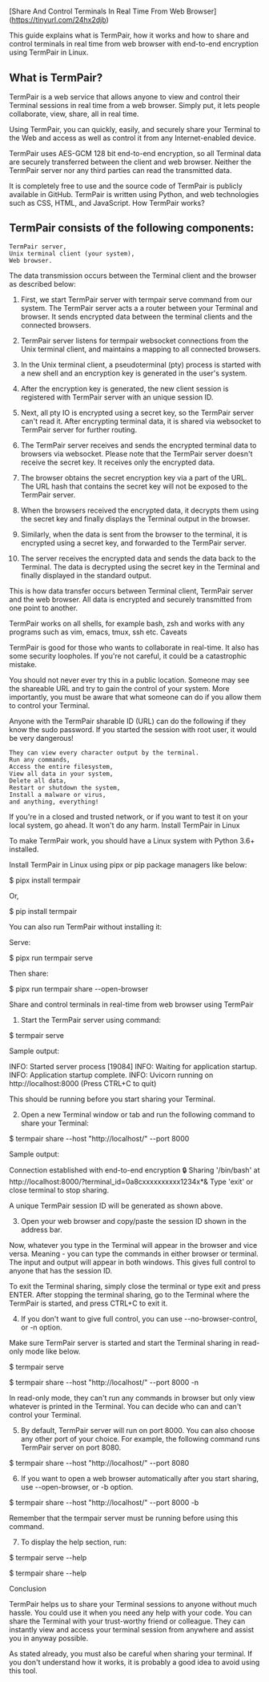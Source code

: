 #
[Share And Control Terminals In Real Time From Web Browser]
(https://tinyurl.com/24hx2djb)

This guide explains what is TermPair, how it works and how to share and
control terminals in real time from web browser with end-to-end encryption
using TermPair in Linux.

## What is TermPair?

TermPair is a web service that allows anyone to view and control their Terminal sessions in real time from a web browser. Simply put, it lets people collaborate, view, share, all in real time.

Using TermPair, you can quickly, easily, and securely share your Terminal to the Web and access as well as control it from any Internet-enabled device.

TermPair uses AES-GCM 128 bit end-to-end encryption, so all Terminal data are securely transferred between the client and web browser. Neither the TermPair server nor any third parties can read the transmitted data.

It is completely free to use and the source code of TermPair is publicly available in GitHub. TermPair is written using Python, and web technologies such as CSS, HTML, and JavaScript.
How TermPair works?

## TermPair consists of the following components:

    TermPair server,
    Unix terminal client (your system),
    Web browser.

The data transmission occurs between the Terminal client and the browser as described below:

1. First, we start TermPair server with termpair serve command from our system. The TermPair server acts a a router between your Terminal and browser. It sends encrypted data between the terminal clients and the connected browsers.

2. TermPair server listens for termpair websocket connections from the Unix terminal client, and maintains a mapping to all connected browsers.

3. In the Unix terminal client, a pseudoterminal (pty) process is started with a new shell and an encryption key is generated in the user's system.

4. After the encryption key is generated, the new client session is registered with TermPair server with an unique session ID.

5. Next, all pty IO is encrypted using a secret key, so the TermPair server can't read it. After encrypting terminal data, it is shared via websocket to TermPair server for further routing.

6. The TermPair server receives and sends the encrypted terminal data to browsers via websocket. Please note that the TermPair server doesn't receive the secret key. It receives only the encrypted data.

7. The browser obtains the secret encryption key via a part of the URL. The URL hash that contains the secret key will not be exposed to the TermPair server.

8. When the browsers received the encrypted data, it decrypts them using the secret key and finally displays the Terminal output in the browser.

9. Similarly, when the data is sent from the browser to the terminal, it is encrypted using a secret key, and forwarded to the TermPair server.

10. The server receives the encrypted data and sends the data back to the Terminal. The data is decrypted using the secret key in the Terminal and finally displayed in the standard output.

This is how data transfer occurs between Terminal client, TermPair server and the web browser. All data is encrypted and securely transmitted from one point to another.

TermPair works on all shells, for example bash, zsh and works with any programs such as vim, emacs, tmux, ssh etc.
Caveats

TermPair is good for those who wants to collaborate in real-time. It also has some security loopholes. If you're not careful, it could be a catastrophic mistake.

You should not never ever try this in a public location. Someone may see the shareable URL and try to gain the control of your system. More importantly, you must be aware that what someone can do if you allow them to control your Terminal.

Anyone with the TermPair sharable ID (URL) can do the following if they know the sudo password. If you started the session with root user, it would be very dangerous!

    They can view every character output by the terminal.
    Run any commands,
    Access the entire filesystem,
    View all data in your system,
    Delete all data,
    Restart or shutdown the system,
    Install a malware or virus,
    and anything, everything!

If you're in a closed and trusted network, or if you want to test it on your local system, go ahead. It won't do any harm.
Install TermPair in Linux

To make TermPair work, you should have a Linux system with Python 3.6+ installed.

Install TermPair in Linux using pipx or pip package managers like below:

$ pipx install termpair

Or,

$ pip install termpair

You can also run TermPair without installing it:

Serve:

$ pipx run termpair serve

Then share:

$ pipx run termpair share --open-browser

Share and control terminals in real-time from web browser using TermPair

1. Start the TermPair server using command:

$ termpair serve

Sample output:

 INFO:     Started server process [19084]
 INFO:     Waiting for application startup.
 INFO:     Application startup complete.
 INFO:     Uvicorn running on http://localhost:8000 (Press CTRL+C to quit)

This should be running before you start sharing your Terminal.

2. Open a new Terminal window or tab and run the following command to share your Terminal:

$ termpair share --host "http://localhost/" --port 8000

Sample output:

 Connection established with end-to-end encryption 🔒
 Sharing '/bin/bash' at
 http://localhost:8000/?terminal_id=0a8cxxxxxxxxxx1234x*&
 Type 'exit' or close terminal to stop sharing.

A unique TermPair session ID will be generated as shown above.

3. Open your web browser and copy/paste the session ID shown in the address bar.

Now, whatever you type in the Terminal will appear in the browser and vice versa. Meaning - you can type the commands in either browser or terminal. The input and output will appear in both windows. This gives full control to anyone that has the session ID.

To exit the Terminal sharing, simply close the terminal or type exit and press ENTER. After stopping the terminal sharing, go to the Terminal where the TermPair is started, and press CTRL+C to exit it.

4. If you don't want to give full control, you can use --no-browser-control, or -n option.

Make sure TermPair server is started and start the Terminal sharing in read-only mode like below.

$ termpair serve

$ termpair share --host "http://localhost/" --port 8000 -n

In read-only mode, they can't run any commands in browser but only view whatever is printed in the Terminal. You can decide who can and can't control your Terminal.

5. By default, TermPair server will run on port 8000. You can also choose any other port of your choice. For example, the following command runs TermPair server on port 8080.

$ termpair share --host "http://localhost/" --port 8080

6. If you want to open a web browser automatically after you start sharing, use --open-browser, or -b option.

$ termpair share --host "http://localhost/" --port 8000 -b

Remember that the termpair server must be running before using this command.

7. To display the help section, run:

$ termpair serve --help

$ termpair share --help

Conclusion

TermPair helps us to share your Terminal sessions to anyone without much hassle. You could use it when you need any help with your code. You can share the Terminal with your trust-worthy friend or colleague. They can instantly view and access your terminal session from anywhere and assist you in anyway possible.

As stated already, you must also be careful when sharing your terminal. If you don't understand how it works, it is probably a good idea to avoid using this tool.
